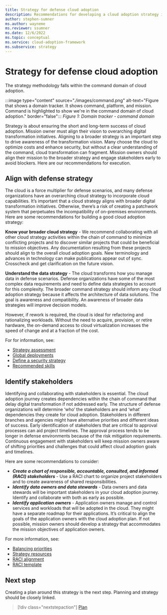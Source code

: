 ```yaml
---
title: Strategy for defense cloud adoption
description: Recommendations for developing a cloud adoption strategy in a defense organization
author: stephen-sumner
ms.author: wayneme
ms.reviewer: ssumner
ms.date: 12/6/2022
ms.topic: conceptual
ms.service: cloud-adoption-framework
ms.subservice: strategy
---
```

# Strategy for defense cloud adoption

The strategy methodology falls within the command domain of cloud adoption.

:::image type="content" source="./images/command.png" alt-text="Figure that shows a domain tracker. It shows command, platform, and mission. Command is highlighted to show we're in the command domain of cloud adoption." border="false":::
*Figure 1: Domain tracker - command domain*

Strategy is about ensuring the short and long-term success of cloud adoption. Mission owner must align their vision to overarching digital transformation initiatives. Aligning to a broader strategy is an important step to drive awareness of the transformation vision. Many choose the cloud to optimize costs and enhance security, but without a clear understanding of the command, cloud transformation can fragment. Mission owners should align their mission to the broader strategy and engage stakeholders early to avoid blockers. Here are our recommendations for execution.

## Align with defense strategy

The cloud is a force multiplier for defense scenarios, and many defense organizations have an overarching cloud strategy to incorporate cloud capabilities. It’s important that a cloud strategy aligns with broader digital transformation initiatives. Otherwise, there’s a risk of creating a patchwork system that perpetuates the incompatibility of on-premises environments. Here are some recommendations for building a good cloud adoption strategy:

**Know your broader cloud strategy** - We recommend collaborating with all other cloud strategy activities within the chain of command to minimize conflicting projects and to discover similar projects that could be beneficial to mission objectives. Any documentation resulting from these projects should align to the overall cloud adoption goals. New terminology and advances in technology can make publications appear out of sync. Crosscheck and get clarification on the future vision.

**Understand the data strategy** - The cloud transforms how you manage data in defense scenarios. Defense organizations have some of the most complex data requirements and need to define data strategies to account for this complexity. The broader command strategy should inform any cloud adoption strategy because it affects the architecture of data solutions. The goal is awareness and compatibility. An awareness of broader data strategies will improve decision models.

However, if rework is required, the cloud is ideal for refactoring and rationalizing workloads. Without the need to acquire, provision, or retire hardware, the on-demand access to cloud virtualization increases the speed of change and at a fraction of the cost.

For for information, see:

- [Strategy assessment](../../strategy/cloud-adoption-strategy-evaluator.md)
- [Global deployments](../../strategy/global-markets.md)
- [Define a security strategy](../../strategy/define-security-strategy.md)
- [Recommended skills](../../strategy/suggested-skills.md)

## Identify stakeholders

Identifying and collaborating with stakeholders is essential. The cloud adoption journey creates dependencies within the chain of command that delay digital transformation if not addressed early. The structure of defense organizations will determine ‘who’ the stakeholders are and ‘what’ dependencies they create for cloud adoption. Stakeholders in different branches and agencies might have alternative priorities and different ideas of success. Early identification of stakeholders that are critical to approval processes can aid project timelines. The approval process tends to be longer in defense environments because of the risk mitigation requirements. Continuous engagement with stakeholders will keep mission owners aware of shifting priorities and challenges that could affect cloud adoption goals and timelines.

Here are some recommendations to consider:

- ***Create a chart of responsible, accountable, consulted, and informed (RACI) stakeholders*** - Use a RACI chart to organize project stakeholders and to create awareness of shared responsibilities.
- ***Identify data owners and data stewards*** - Data owners and data stewards will be important stakeholders in your cloud adoption journey. Identify and collaborate with both as early as possible.
- ***Identify application owners*** - Application owners manage and control services and workloads that will be adopted in the cloud. They might have a separate roadmap for their applications. It’s critical to align the goals of the application owners with the cloud adoption plan. If not possible, mission owners should develop a strategy that accommodates the mission objectives of application owners.

For more information, see:

- [Balancing priorities](../../strategy/balance-competing-priorities.md)
- [Strategy resources](../../resources/tools-templates.md#strategy)
- [RACI alignment](../../organize/raci-alignment.md)
- [RACI template](https://raw.githubusercontent.com/microsoft/CloudAdoptionFramework/master/organize/raci-template.xlsx)

## Next step

Creating a plan around this strategy is the next step. Planning and strategy should be closely linked.

> [!div class="nextstepaction"]
> [Plan](plan.md)
